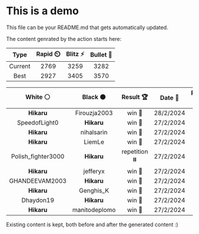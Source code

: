 # This is a demo

This file can be your README.md that gets automatically updated.

The content genrated by the action starts here:

<!--START_SECTION:chessStats-->
<!-- Automatically generated with https://github.com/Balastrong/chess-stats-action -->

| Type | Rapid ⏲️ | Blitz ⚡ | Bullet 🔫 |
|:---:|:---:|:---:|:---:|
| Current | 2769 | 3259 | 3282 |
| Best | 2927 | 3405 | 3570 |

| White ⚪ | Black ⚫ | Result 🏆 | Date 📅 | Position 🗺️ | Type 🕕 |
|:---:|:---:|:---:|:---:|:---:|:---:|
| **Hikaru** | Firouzja2003 | win 🥇 | 28/2/2024 | <a href="http://www.ee.unb.ca/cgi-bin/tervo/fen.pl?select=8/8/6p1/6k1/PRK2n1p/4rB1P/6P1/8 b - -">Link</a> | Blitz |
| SpeedofLight0 | **Hikaru** | win 🥇 | 27/2/2024 | <a href="http://www.ee.unb.ca/cgi-bin/tervo/fen.pl?select=8/5k2/6pK/6P1/8/5n2/8/4q3 w - -">Link</a> | Blitz |
| **Hikaru** | nihalsarin | win 🥇 | 27/2/2024 | <a href="http://www.ee.unb.ca/cgi-bin/tervo/fen.pl?select=1n6/8/1P3kp1/NKN1p1p1/3bP1P1/7P/8/8 b - -">Link</a> | Blitz |
| **Hikaru** | LiemLe | win 🥇 | 27/2/2024 | <a href="http://www.ee.unb.ca/cgi-bin/tervo/fen.pl?select=8/8/1K6/6k1/1P6/8/8/8 b - -">Link</a> | Blitz |
| Polish_fighter3000 | **Hikaru** | repetition ⏸️ | 27/2/2024 | <a href="http://www.ee.unb.ca/cgi-bin/tervo/fen.pl?select=8/5p2/8/4k3/7R/6P1/r7/6K1 b - -">Link</a> | Blitz |
| **Hikaru** | jefferyx | win 🥇 | 27/2/2024 | <a href="http://www.ee.unb.ca/cgi-bin/tervo/fen.pl?select=8/5pKp/4p3/Pk3bPP/2p2P2/2B5/8/8 b - -">Link</a> | Blitz |
| GHANDEEVAM2003 | **Hikaru** | win 🥇 | 27/2/2024 | <a href="http://www.ee.unb.ca/cgi-bin/tervo/fen.pl?select=6R1/8/8/8/8/1pk3P1/8/2K3r1 w - -">Link</a> | Blitz |
| **Hikaru** | Genghis_K | win 🥇 | 27/2/2024 | <a href="http://www.ee.unb.ca/cgi-bin/tervo/fen.pl?select=2B5/pp3p1p/1b4p1/3k2PP/3np3/8/PP3P2/2BK1R2 b - -">Link</a> | Blitz |
| Dhaydon19 | **Hikaru** | win 🥇 | 27/2/2024 | <a href="http://www.ee.unb.ca/cgi-bin/tervo/fen.pl?select=8/8/8/8/8/6k1/8/q5K1 w - -">Link</a> | Blitz |
| **Hikaru** | manitodeplomo | win 🥇 | 27/2/2024 | <a href="http://www.ee.unb.ca/cgi-bin/tervo/fen.pl?select=8/prR1bk1p/4ppp1/Bp1q4/3PP3/P6P/1P2QPP1/6K1 b - -">Link</a> | Blitz |

<!--END_SECTION:chessStats-->

Existing content is kept, both before and after the generated content :)
